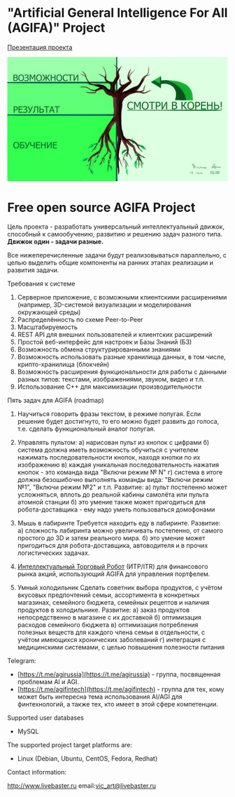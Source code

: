 # "Artificial General Intelligence For All (AGIFA)" Project #

[Презентация проекта](https://github.com/LiveBaster/agifa/blob/main/docs/agi_for_all.pdf)

![Иллюстрация](https://github.com/LiveBaster/agifa/blob/main/docs/treeofresults.png)

# Free open source AGIFA Project #

Цель проекта - разработать универсальный интеллектуальный движок, способный к самообучению, развитию и решению задач разного типа.
**Движок один - задачи разные.**

Все нижеперечисленные задачи будут реализовываться параллельно, с целью выделить общие компоненты на ранних этапах реализации и развития задачи.

Требования к системе
1. Серверное приложение, с возможными клиентскими расширениями (например, 3D-системой визуализации и моделирования окружающей среды)
2. Распределённость по схеме Peer-to-Peer
3. Масштабируемость
4. REST API для внешних пользователей и клиентских расширений
5. Простой веб-интерфейс для настроек и Базы Знаний (БЗ)
6. Возможность обмена структурированными знаниями
7. Возможность использовать разные хранилища данных, в том числе, крипто-хранилища (блокчейн)
8. Возможность расширения функциональности для работы с данными разных типов: текстами, изображениями, звуком, видео и т.п.
9. Использование С++ для максимизации производительности

Пять задач для AGIFA (roadmap)

1. Научиться говорить фразы текстом, в режиме попугая.
Если решение будет достигнуто, то его можно будет развить до голоса, т.е. сделать функциональный аналог попугая.

2. Управлять пультом:
 а) нарисован пульт из кнопок с цифрами
 б) система должна иметь возможность обучиться с учителем нажимать последовательности кнопок, находя кнопки по их изображению
 в) каждая уникальная последовательность нажатия кнопок - это команда вида "Включи режим № N"
 г) система в итоге должна безошибочно выполнять команды вида: "Включи режим №1", "Включи режим №2" и т.п.
Развитие:
 а) пульт постепенно может усложняться, вплоть до реальной кабины самолёта или пульта атомной станции
 б) это умение также может пригодиться для робота-доставщика - ему надо уметь пользоваться домофонами

3. Мышь в лабиринте
Требуется находить еду в лабиринте.
Развитие:
 а) сложность лабиринта можно увеличивать постепенно, от самого простого до 3D и затем реального мира.
 б) это умение может пригодиться для робота-доставщика, автоводителя и в прочих логистических задачах.

4. [Интеллектуальный Торговый Робот](https://github.com/LiveBaster/agifa/blob/main/docs/AGIFA_ITR.pdf) (ИТР/ITR) для финансового рынка акций, использующий AGIFA для управления портфелем.

5. Умный холодильник
Сделать советник выбора продуктов, с учётом вкусовых предпочтений семьи, ассортимента в конкретных магазинах, семейного бюджета, семейных рецептов и наличия продуктов в холодильнике.
Развитие:
 а) заказ продуктов непосредственно в магазине с их доставкой
 б) оптимизация расходов семейного бюджета
 в) оптимизация потребления полезных веществ для каждого члена семьи в отдельности, с учётом имеющихся хронических заболеваний
 г) интеграция с медицинскими системами, с целью повышения полезности питания

Telegram:
* [https://t.me/agirussia](https://t.me/agirussia) - группа, посвященная проблемам AI и AGI.
* [https://t.me/agifintech](https://t.me/agifintech) - группа для тех, кому может быть интересна тема использования AI/AGI для финтехнологий, а также тех, кто имеет в этой сфере компетенции.


Supported user databases

  * MySQL

The supported project target platforms are:

  * Linux (Debian, Ubuntu, CentOS, Fedora, Redhat)

Contact information:

http://www.livebaster.ru
email:vic_art@livebaster.ru

